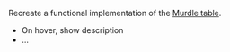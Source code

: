 Recreate a functional implementation of the [Murdle table](https://murdle.com/).

- On hover, show description
- ...
